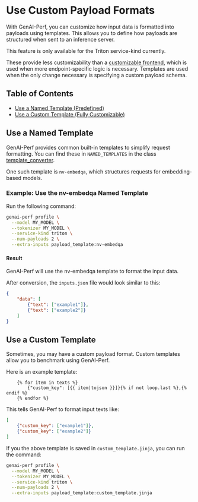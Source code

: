 <!--
Copyright (c) 2025, NVIDIA CORPORATION & AFFILIATES. All rights reserved.

Redistribution and use in source and binary forms, with or without
modification, are permitted provided that the following conditions
are met:
 * Redistributions of source code must retain the above copyright
   notice, this list of conditions and the following disclaimer.
 * Redistributions in binary form must reproduce the above copyright
   notice, this list of conditions and the following disclaimer in the
   documentation and/or other materials provided with the distribution.
 * Neither the name of NVIDIA CORPORATION nor the names of its
   contributors may be used to endorse or promote products derived
   from this software without specific prior written permission.

THIS SOFTWARE IS PROVIDED BY THE COPYRIGHT HOLDERS ``AS IS'' AND ANY
EXPRESS OR IMPLIED WARRANTIES, INCLUDING, BUT NOT LIMITED TO, THE
IMPLIED WARRANTIES OF MERCHANTABILITY AND FITNESS FOR A PARTICULAR
PURPOSE ARE DISCLAIMED.  IN NO EVENT SHALL THE COPYRIGHT OWNER OR
CONTRIBUTORS BE LIABLE FOR ANY DIRECT, INDIRECT, INCIDENTAL, SPECIAL,
EXEMPLARY, OR CONSEQUENTIAL DAMAGES (INCLUDING, BUT NOT LIMITED TO,
PROCUREMENT OF SUBSTITUTE GOODS OR SERVICES; LOSS OF USE, DATA, OR
PROFITS; OR BUSINESS INTERRUPTION) HOWEVER CAUSED AND ON ANY THEORY
OF LIABILITY, WHETHER IN CONTRACT, STRICT LIABILITY, OR TORT
(INCLUDING NEGLIGENCE OR OTHERWISE) ARISING IN ANY WAY OUT OF THE USE
OF THIS SOFTWARE, EVEN IF ADVISED OF THE POSSIBILITY OF SUCH DAMAGE.
-->

# Use Custom Payload Formats

With GenAI-Perf, you can customize how input data is formatted into payloads
using templates. This allows you to define how payloads are
structured when sent to an inference server.

This feature is only available for the Triton service-kind currently.

These provide less customizability than a
[customizable frontend](customizable_frontends.md), which is used when more
endpoint-specific logic is necessary. Templates are used when
the only change necessary is specifying a custom payload schema.

## Table of Contents

- [Use a Named Template (Predefined)](#predefined)
- [Use a Custom Template (Fully Customizable)](#custom)

## Use a Named Template <a id="predefined"></a>

GenAI-Perf provides common built-in templates to simplify request formatting.
You can find these in `NAMED_TEMPLATES` in the class
[template_converter](../genai_perf/inputs/converters/template_converter.py).

One such template is `nv-embedqa`, which structures requests for
embedding-based models.

### Example: Use the nv-embedqa Named Template

Run the following command:

```bash
genai-perf profile \
  --model MY_MODEL \
  --tokenizer MY_MODEL \
  --service-kind triton \
  --num-payloads 2 \
  --extra-inputs payload_template:nv-embedqa
```

#### Result
GenAI-Perf will use the nv-embedqa template to format the input data.

After conversion, the `inputs.json` file would look similar to this:

```json
{
    "data": [
        {"text": ["example1"]},
        {"text": ["example2"]}
    ]
}
```

## Use a Custom Template <a id="custom"></a>

Sometimes, you may have a custom payload format.
Custom templates allow you to benchmark using GenAI-Perf.

Here is an example template:
```
    {% for item in texts %}
        {"custom_key": [{{ item|tojson }}]}{% if not loop.last %},{% endif %}
    {% endfor %}
```

This tells GenAI-Perf to format input texts like:

```json
[
    {"custom_key": ["example1"]},
    {"custom_key": ["example2"]}
]
```

If you the above template is saved in `custom_template.jinja`,
you can run the command:

```bash
genai-perf profile \
  --model MY_MODEL \
  --tokenizer MY_MODEL \
  --service-kind triton \
  --num-payloads 2 \
  --extra-inputs payload_template:custom_template.jinja
```
